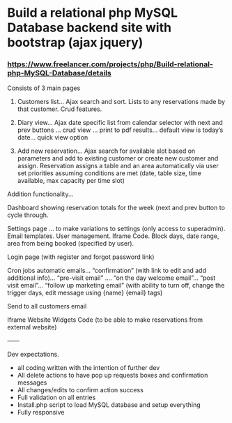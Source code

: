 # Build a relational php MySQL Database backend site with bootstrap (ajax jquery)

### https://www.freelancer.com/projects/php/Build-relational-php-MySQL-Database/details


Consists of 3 main pages

1. Customers list... Ajax search and sort. Lists to any reservations made by that customer. Crud features.

2. Diary view... Ajax date specific list from calendar selector with next and prev buttons ... crud view ... print to pdf results... default view is today’s date... quick view option

3. Add new reservation... Ajax search for available slot based on parameters and add to existing customer or create new customer and assign. Reservation assigns a table and an area automatically via user set priorities assuming conditions are met (date, table size, time available, max capacity per time slot)

Addition functionality...

Dashboard showing reservation totals for the week (next and prev button to cycle through.

Settings page ... to make variations to settings (only access to superadmin). Email templates. User management. Iframe Code. Block days, date range, area from being booked (specified by user).

Login page (with register and forgot password link)

Cron jobs automatic emails... “confirmation” (with link to edit and add additional info)... “pre-visit email” .... “on the day welcome email”... “post visit email”... “follow up marketing email” (with ability to turn off, change the trigger days, edit message using {name} {email} tags)

Send to all customers email

Iframe Website Widgets Code (to be able to make reservations from external website)

——

Dev expectations.

- all coding written with the intention of further dev
- All delete actions to have pop up requests boxes and confirmation messages
- All changes/edits to confirm action success
- Full validation on all entries
- Install.php script to load MySQL database and setup everything
- Fully responsive
